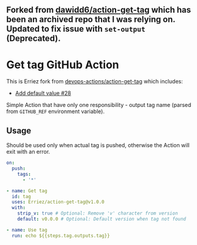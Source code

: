## Forked from [dawidd6/action-get-tag](https://github.com/dawidd6/action-get-tag) which has been an archived repo that I was relying on. Updated to fix issue with `set-output` (Deprecated). 

# Get tag GitHub Action

This is Erriez fork from [devops-actions/action-get-tag](https://github.com/devops-actions/action-get-tag) which 
includes:

- [Add default value #28 ](https://github.com/devops-actions/action-get-tag/pull/28)

Simple Action that have only one responsibility - output tag name (parsed from `GITHUB_REF` environment variable).

## Usage

Should be used only when actual tag is pushed, otherwise the Action will exit with an error.

```yaml
on:
  push:
    tags:
      - '*'
```

```yaml
- name: Get tag
  id: tag
  uses: Erriez/action-get-tag@v1.0.0
  with:
    strip_v: true # Optional: Remove 'v' character from version
    default: v0.0.0 # Optional: Default version when tag not found

- name: Use tag
  run: echo ${{steps.tag.outputs.tag}}
```
